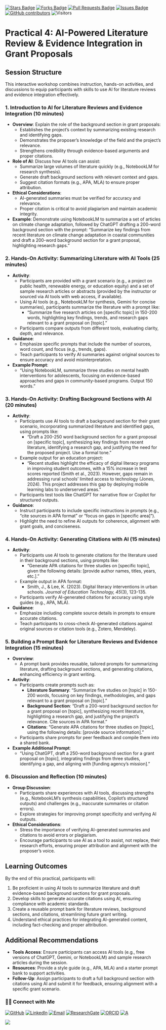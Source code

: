 <a href="https://github.com/drshahizan/short-course/stargazers"><img src="https://img.shields.io/github/stars/drshahizan/short-course" alt="Stars Badge"/></a>
<a href="https://github.com/drshahizan/short-course/network/members"><img src="https://img.shields.io/github/forks/drshahizan/short-course" alt="Forks Badge"/></a>
<a href="https://github.com/drshahizan/short-course/pulls"><img src="https://img.shields.io/github/issues-pr/drshahizan/short-course" alt="Pull Requests Badge"/></a>
<a href="https://github.com/drshahizan/short-course"><img src="https://img.shields.io/github/issues/drshahizan/short-course" alt="Issues Badge"/></a>
<a href="https://github.com/drshahizan/short-course/graphs/contributors"><img alt="GitHub contributors" src="https://img.shields.io/github/contributors/drshahizan/short-course?color=2b9348"></a>
![Visitors](https://api.visitorbadge.io/api/visitors?path=https%3A%2F%2Fgithub.com%2Fdrshahizan%2Fshort-course&labelColor=%23d9e3f0&countColor=%23697689&style=flat)

# Practical 4: AI-Powered Literature Review & Evidence Integration in Grant Proposals

## Session Structure
This interactive workshop combines instruction, hands-on activities, and discussions to equip participants with skills to use AI for literature reviews and evidence integration effectively.

### 1. Introduction to AI for Literature Reviews and Evidence Integration (10 minutes)
- **Overview**: Explain the role of the background section in grant proposals:
  - Establishes the project’s context by summarizing existing research and identifying gaps.
  - Demonstrates the proposer’s knowledge of the field and the project’s relevance.
  - Strengthens credibility through evidence-based arguments and proper citations.
- **Role of AI**: Discuss how AI tools can assist:
  - Summarize large volumes of literature quickly (e.g., NotebookLM for research synthesis).
  - Generate draft background sections with relevant context and gaps.
  - Suggest citation formats (e.g., APA, MLA) to ensure proper attribution.
- **Ethical Considerations**:
  - AI-generated summaries must be verified for accuracy and relevance.
  - Proper citation is critical to avoid plagiarism and maintain academic integrity.
- **Example**: Demonstrate using NotebookLM to summarize a set of articles on climate change adaptation, followed by ChatGPT drafting a 200-word background section with the prompt: “Summarize key findings from recent literature on climate change adaptation in coastal communities and draft a 200-word background section for a grant proposal, highlighting research gaps.”

### 2. Hands-On Activity: Summarizing Literature with AI Tools (25 minutes)
- **Activity**:
  - Participants are provided with a grant scenario (e.g., a project on public health, renewable energy, or education equity) and a set of sample research articles or abstracts (provided by the instructor or sourced via AI tools with web access, if available).
  - Using AI tools (e.g., NotebookLM for synthesis, Gemini for concise summaries), participants summarize the literature with a prompt like:
    - “Summarize five research articles on [specific topic] in 150-200 words, highlighting key findings, trends, and research gaps relevant to a grant proposal on [topic].”
  - Participants compare outputs from different tools, evaluating clarity, depth, and relevance.
- **Guidance**:
  - Emphasize specific prompts that include the number of sources, word count, and focus (e.g., trends, gaps).
  - Teach participants to verify AI summaries against original sources to ensure accuracy and avoid misinterpretation.
- **Example Prompt**:
  - “Using NotebookLM, summarize three studies on mental health interventions for adolescents, focusing on evidence-based approaches and gaps in community-based programs. Output 150 words.”

### 3. Hands-On Activity: Drafting Background Sections with AI (20 minutes)
- **Activity**:
  - Participants use AI tools to draft a background section for their grant scenario, incorporating summarized literature and identified gaps, using prompts like:
    - “Draft a 200-250 word background section for a grant proposal on [specific topic], synthesizing key findings from recent literature, identifying a research gap, and justifying the need for the proposed project. Use a formal tone.”
  - Example output for an education project:
    - “Recent studies highlight the efficacy of digital literacy programs in improving student outcomes, with a 15% increase in test scores reported (Smith et al., 2023). However, gaps remain in addressing rural schools’ limited access to technology (Jones, 2024). This project addresses this gap by deploying mobile learning labs to underserved areas.”
  - Participants test tools like ChatGPT for narrative flow or Copilot for structured outputs.
- **Guidance**:
  - Instruct participants to include specific instructions in prompts (e.g., “cite sources in APA format” or “focus on gaps in [specific area]”).
  - Highlight the need to refine AI outputs for coherence, alignment with grant goals, and conciseness.

### 4. Hands-On Activity: Generating Citations with AI (15 minutes)
- **Activity**:
  - Participants use AI tools to generate citations for the literature used in their background sections, using prompts like:
    - “Generate APA citations for three studies on [specific topic], given the following details: [provide author names, titles, years, etc.].”
  - Example output in APA format:
    - Smith, J., & Lee, K. (2023). Digital literacy interventions in urban schools. *Journal of Education Technology, 45*(3), 123-135.
  - Participants verify AI-generated citations for accuracy using style guides (e.g., APA, MLA).
- **Guidance**:
  - Emphasize including complete source details in prompts to ensure accurate citations.
  - Teach participants to cross-check AI-generated citations against original sources or citation tools (e.g., Zotero, Mendeley).

### 5. Building a Prompt Bank for Literature Reviews and Evidence Integration (15 minutes)
- **Overview**:
  - A prompt bank provides reusable, tailored prompts for summarizing literature, drafting background sections, and generating citations, enhancing efficiency in grant writing.
- **Activity**:
  - Participants create prompts such as:
    - **Literature Summary**: “Summarize five studies on [topic] in 150-200 words, focusing on key findings, methodologies, and gaps relevant to a grant proposal on [topic].”
    - **Background Section**: “Draft a 200-word background section for a grant proposal on [topic], synthesizing recent literature, highlighting a research gap, and justifying the project’s relevance. Cite sources in APA format.”
    - **Citations**: “Generate APA citations for three studies on [topic], using the following details: [provide source information].”
  - Participants share prompts for peer feedback and compile them into a shared bank.
- **Example Additional Prompt**:
  - “Using ChatGPT, draft a 250-word background section for a grant proposal on [topic], integrating findings from three studies, identifying a gap, and aligning with [funding agency’s mission].”

### 6. Discussion and Reflection (10 minutes)
- **Group Discussion**:
  - Participants share experiences with AI tools, discussing strengths (e.g., NotebookLM’s synthesis capabilities, Copilot’s structured outputs) and challenges (e.g., inaccurate summaries or citation errors).
  - Explore strategies for improving prompt specificity and verifying AI outputs.
- **Ethical Considerations**:
  - Stress the importance of verifying AI-generated summaries and citations to avoid errors or plagiarism.
  - Encourage participants to use AI as a tool to assist, not replace, their research efforts, ensuring proper attribution and alignment with the proposer’s voice.

## Learning Outcomes
By the end of this practical, participants will:
1. Be proficient in using AI tools to summarize literature and draft evidence-based background sections for grant proposals.
2. Develop skills to generate accurate citations using AI, ensuring compliance with academic standards.
3. Create a reusable prompt bank for literature reviews, background sections, and citations, streamlining future grant writing.
4. Understand ethical practices for integrating AI-generated content, including fact-checking and proper attribution.

## Additional Recommendations
- **Tools Access**: Ensure participants can access AI tools (e.g., free versions of ChatGPT, Gemini, or NotebookLM) and sample research articles during the session.
- **Resources**: Provide a style guide (e.g., APA, MLA) and a starter prompt bank to support activities.
- **Follow-Up**: Assign participants to draft a full background section with citations using AI and submit it for feedback, ensuring alignment with a specific grant scenario.

### 🙌🏻 Connect with Me
<p align="left">
    <a href="https://github.com/drshahizan" target="_blank"><img alt="GitHub" src="https://img.shields.io/badge/-@drshahizan-181717?style=flat-square&logo=GitHub&logoColor=white"></a>
    <a href="https://www.linkedin.com/in/drshahizan" target="_blank"><img alt="LinkedIn" src="https://img.shields.io/badge/-drshahizan-blue?style=flat-square&logo=Linkedin&logoColor=white&link=https://www.linkedin.com/in/drshahizan/"></a>
    <a href="mailto:shahizan@utm.my" target="_blank"><img alt="Email" src="https://img.shields.io/badge/-shahizan@utm.my-c14438?style=flat-square&logo=Gmail&logoColor=white&link=mailto:shahizan@utm.my.com"></a>
    <a href="https://www.researchgate.net/profile/Mohd-Othman-28" target="_blank"><img alt="ResearchGate" src="https://img.shields.io/badge/-ResearchGate-00CCBB?style=flat-square&logo=ResearchGate&logoColor=white"></a>
    <a href="https://orcid.org/0000-0003-4261-1873" target="_blank"><img alt="ORCID" src="https://img.shields.io/badge/-ORCID-A6CE39?style=flat-square&logo=ORCID&logoColor=white"></a> 
 <a href="https://visitorbadge.io/status?path=https%3A%2F%2Fgithub.com%2Fdrshahizan" target="_blank"><img alt="A" src="https://api.visitorbadge.io/api/visitors?path=https%3A%2F%2Fgithub.com%2Fdrshahizan&labelColor=%23697689&countColor=%23555555&style=plastic"></a>
 
![](https://hit.yhype.me/github/profile?user_id=81284918)
</p>

